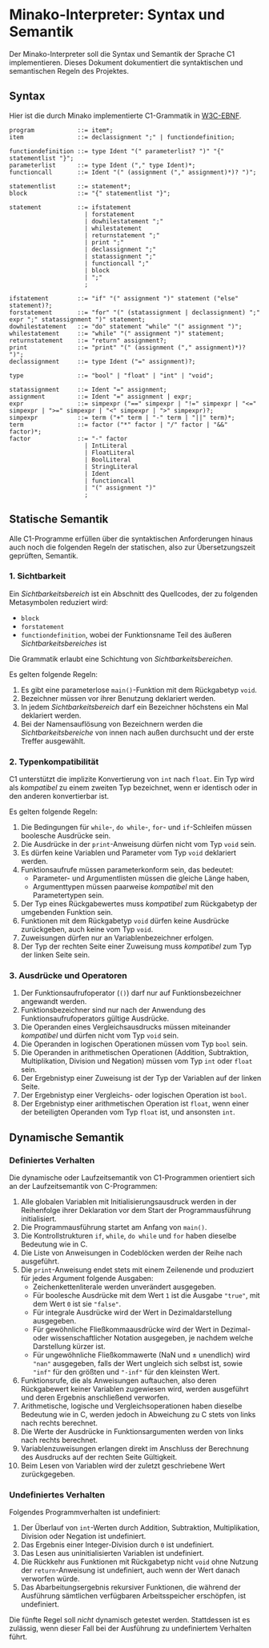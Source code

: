 # Minako-Interpreter: Syntax und Semantik

Der Minako-Interpreter soll die Syntax und Semantik der Sprache C1 implementieren. Dieses Dokument dokumentiert
die syntaktischen und semantischen Regeln des Projektes. 

## Syntax

Hier ist die durch Minako implementierte C1-Grammatik in [W3C-EBNF](https://www.w3.org/TR/REC-xml/#sec-notation).

```ebnf
program            ::= item*;
item               ::= declassignment ";" | functiondefinition;

functiondefinition ::= type Ident "(" parameterlist? ")" "{" statementlist "}";
parameterlist      ::= type Ident ("," type Ident)*;
functioncall       ::= Ident "(" (assignment ("," assignment)*)? ")";

statementlist      ::= statement*;
block              ::= "{" statementlist "}";

statement          ::= ifstatement
                     | forstatement
                     | dowhilestatement ";"
                     | whilestatement
                     | returnstatement ";"
                     | print ";"
                     | declassignment ";"
                     | statassignment ";"
                     | functioncall ";"
                     | block
                     | ";"
                     ;

ifstatement        ::= "if" "(" assignment ")" statement ("else" statement)?;
forstatement       ::= "for" "(" (statassignment | declassignment) ";" expr ";" statassignment ")" statement;
dowhilestatement   ::= "do" statement "while" "(" assignment ")";
whilestatement     ::= "while" "(" assignment ")" statement;
returnstatement    ::= "return" assignment?;
print              ::= "print" "(" (assignment ("," assignment)*)? ")";
declassignment     ::= type Ident ("=" assignment)?;

type               ::= "bool" | "float" | "int" | "void";

statassignment     ::= Ident "=" assignment;
assignment         ::= Ident "=" assignment | expr;
expr               ::= simpexpr ("==" simpexpr | "!=" simpexpr | "<=" simpexpr | ">=" simpexpr | "<" simpexpr | ">" simpexpr)?;
simpexpr           ::= term ("+" term | "-" term | "||" term)*;
term               ::= factor ("*" factor | "/" factor | "&&" factor)*;
factor             ::= "-" factor
                     | IntLiteral
                     | FloatLiteral
                     | BoolLiteral
                     | StringLiteral
                     | Ident
                     | functioncall
                     | "(" assignment ")"
                     ;
```

## Statische Semantik

Alle C1-Programme erfüllen über die syntaktischen Anforderungen hinaus auch noch die folgenden Regeln der statischen, also zur Übersetzungszeit geprüften, Semantik.

### 1. Sichtbarkeit

Ein *Sichtbarkeitsbereich* ist ein Abschnitt des Quellcodes, der zu folgenden Metasymbolen reduziert wird:

* `block`
* `forstatement`
* `functiondefinition`, wobei der Funktionsname Teil des äußeren *Sichtbarkeitsbereiches* ist

Die Grammatik erlaubt eine Schichtung von *Sichtbarkeitsbereichen*.

Es gelten folgende Regeln:

1. Es gibt eine parameterlose `main()`-Funktion mit dem Rückgabetyp `void`.
2. Bezeichner müssen vor ihrer Benutzung deklariert werden.
3. In jedem *Sichtbarkeitsbereich* darf ein Bezeichner höchstens ein Mal deklariert werden.
4. Bei der Namensauflösung von Bezeichnern werden die *Sichtbarkeitsbereiche* von innen nach außen durchsucht und der erste Treffer ausgewählt.

### 2. Typenkompatibilität

C1 unterstützt die implizite Konvertierung von `int` nach `float`. Ein Typ wird als *kompatibel* zu einem zweiten Typ bezeichnet, wenn er identisch oder in den anderen konvertierbar ist.

Es gelten folgende Regeln:

1. Die Bedingungen für `while`-, `do while`-, `for`- und `if`-Schleifen müssen boolesche Ausdrücke sein.
2. Die Ausdrücke in der `print`-Anweisung dürfen nicht vom Typ `void` sein.
3. Es dürfen keine Variablen und Parameter vom Typ `void` deklariert werden.
4. Funktionsaufrufe müssen parameterkonform sein, das bedeutet:
    * Parameter- und Argumentlisten müssen die gleiche Länge haben,
    * Argumenttypen müssen paarweise *kompatibel* mit den Parametertypen sein.
5. Der Typ eines Rückgabewertes muss *kompatibel* zum Rückgabetyp der umgebenden Funktion sein.
6. Funktionen mit dem Rückgabetyp `void` dürfen keine Ausdrücke zurückgeben, auch keine vom Typ `void`.
7. Zuweisungen dürfen nur an Variablenbezeichner erfolgen.
8. Der Typ der rechten Seite einer Zuweisung muss *kompatibel* zum Typ der linken Seite sein.

### 3. Ausdrücke und Operatoren

1. Der Funktionsaufrufoperator (`()`) darf nur auf Funktionsbezeichner angewandt werden.
2. Funktionsbezeichner sind nur nach der Anwendung des Funktionsaufrufoperators gültige Ausdrücke.
3. Die Operanden eines Vergleichsausdrucks müssen miteinander *kompatibel* und dürfen nicht vom Typ `void` sein.
4. Die Operanden in logischen Operationen müssen vom Typ `bool` sein.
5. Die Operanden in arithmetischen Operationen (Addition, Subtraktion, Multiplikation, Division und Negation) müssen vom Typ `int` oder `float` sein.
6. Der Ergebnistyp einer Zuweisung ist der Typ der Variablen auf der linken Seite.
7. Der Ergebnistyp einer Vergleichs- oder logischen Operation ist `bool`.
8. Der Ergebnistyp einer arithmetischen Operation ist `float`, wenn einer der beteiligten Operanden vom Typ `float` ist, und ansonsten `int`.

## Dynamische Semantik

### Definiertes Verhalten

Die dynamische oder Laufzeitsemantik von C1-Programmen orientiert sich an der Laufzeitsemantik von C-Programmen:

1. Alle globalen Variablen mit Initialisierungsausdruck werden in der Reihenfolge ihrer Deklaration vor dem Start der Programmausführung initialisiert.
2. Die Programmausführung startet am Anfang von `main()`.
3. Die Kontrollstrukturen `if`, `while`, `do while` und `for` haben dieselbe Bedeutung wie in C.
4. Die Liste von Anweisungen in Codeblöcken werden der Reihe nach ausgeführt.
5. Die `print`-Anweisung endet stets mit einem Zeilenende und produziert für jedes Argument folgende Ausgaben:
   - Zeichenkettenliterale werden unverändert ausgegeben.
   - Für boolesche Ausdrücke mit dem Wert `1` ist die Ausgabe `"true"`, mit dem Wert `0` ist sie `"false"`.
   - Für integrale Ausdrücke wird der Wert in Dezimaldarstellung ausgegeben.
   - Für gewöhnliche Fließkommaausdrücke wird der Wert in Dezimal- oder wissenschaftlicher Notation ausgegeben, je nachdem welche Darstellung kürzer ist.
   - Für ungewöhnliche Fließkommawerte (NaN und ± unendlich) wird `"nan"` ausgegeben, falls der Wert ungleich sich selbst ist, sowie `"inf"` für den größten und `"-inf"` für den kleinsten Wert.
6. Funktionsrufe, die als Anweisungen auftauchen, also deren Rückgabewert keiner Variablen zugewiesen wird, werden ausgeführt und deren Ergebnis anschließend verworfen.
7. Arithmetische, logische und Vergleichsoperationen haben dieselbe Bedeutung wie in C, werden jedoch in Abweichung zu C stets von links nach rechts berechnet.
8. Die Werte der Ausdrücke in Funktionsargumenten werden von links nach rechts berechnet.
9.  Variablenzuweisungen erlangen direkt im Anschluss der Berechnung des Ausdrucks auf der rechten Seite Gültigkeit.
10. Beim Lesen von Variablen wird der zuletzt geschriebene Wert zurückgegeben.

### Undefiniertes Verhalten

Folgendes Programmverhalten ist undefiniert:

1. Der Überlauf von `int`-Werten durch Addition, Subtraktion, Multiplikation, Division oder Negation ist undefiniert.
2. Das Ergebnis einer Integer-Division durch `0` ist undefiniert.
3. Das Lesen aus uninitialisierten Variablen ist undefiniert.
4. Die Rückkehr aus Funktionen mit Rückgabetyp nicht `void` ohne Nutzung der `return`-Anweisung ist undefiniert, auch wenn der Wert danach verworfen würde.
5. Das Abarbeitungsergebnis rekursiver Funktionen, die während der Ausführung sämtlichen verfügbaren Arbeitsspeicher erschöpfen, ist undefiniert.

Die fünfte Regel soll *nicht* dynamisch getestet werden. Stattdessen ist es zulässig, wenn dieser Fall bei der Ausführung zu undefiniertem Verhalten führt.
